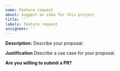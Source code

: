 ```yaml
---
name: Feature request
about: Suggest an idea for this project
title: ''
labels: feature request
assignees: ''
---
```


**Description:**
Describe your proposal.

**Justification**
Describe a use case for your proposal.

**Are you willing to submit a PR?**
<!--- We accept contributions! -->